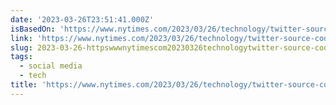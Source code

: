 ```yaml
---
date: '2023-03-26T23:51:41.000Z'
isBasedOn: 'https://www.nytimes.com/2023/03/26/technology/twitter-source-code-leak.html'
link: 'https://www.nytimes.com/2023/03/26/technology/twitter-source-code-leak.html'
slug: 2023-03-26-httpswwwnytimescom20230326technologytwitter-source-code-leakhtml
tags:
  - social media
  - tech
title: 'https://www.nytimes.com/2023/03/26/technology/twitter-source-code-leak.html'
---
```


